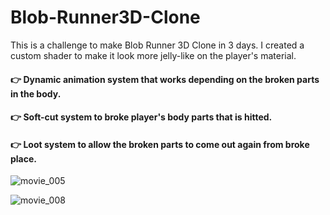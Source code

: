 # Blob-Runner3D-Clone

This is a challenge to make Blob Runner 3D Clone in 3 days. I created a custom shader to make it look more jelly-like on the player's material. 

#### 👉 Dynamic animation system that works depending on the broken parts in the body. 
#### 👉 Soft-cut system to broke player's body parts that is hitted. 
#### 👉 Loot system to allow the broken parts to come out again from broke place.

![movie_005](https://user-images.githubusercontent.com/39636292/115233919-29127400-a121-11eb-835a-96055a738751.gif)

![movie_008](https://user-images.githubusercontent.com/39636292/115234979-4f84df00-a122-11eb-80b7-0f03414e7dbb.gif)
